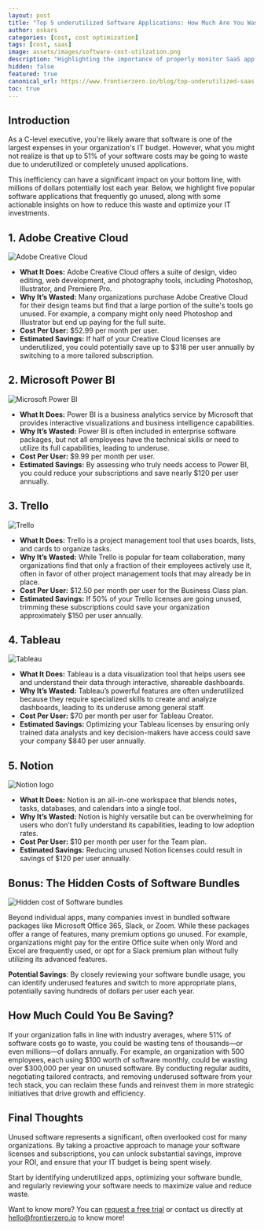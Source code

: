 ```yaml
---
layout: post
title: "Top 5 underutilized Software Applications: How Much Are You Wasting?"
author: oskars
categories: [cost, cost optimization]
tags: [cost, saas]
image: assets/images/software-cost-utilzation.png
description: "Highlighting the importance of properly monitor SaaS app utilization to avoid additional costs"
hidden: false
featured: true
canonical_url: https://www.frontierzero.io/blog/top-underutilized-saas
toc: true
---
```

## Introduction
As a C-level executive, you're likely aware that software is one of the largest expenses in your organization's IT budget. However, what you might not realize is that up to 51% of your software costs may be going to waste due to underutilized or completely unused applications.

This inefficiency can have a significant impact on your bottom line, with millions of dollars potentially lost each year. Below, we highlight five popular software applications that frequently go unused, along with some actionable insights on how to reduce this waste and optimize your IT investments.

## 1. Adobe Creative Cloud

![Adobe Creative Cloud](/assets/images/adobe-creative-cloud-logo.png)
- <b>What It Does:</b> Adobe Creative Cloud offers a suite of design, video editing, web development, and photography tools, including Photoshop, Illustrator, and Premiere Pro.
- <b>Why It’s Wasted:</b> Many organizations purchase Adobe Creative Cloud for their design teams but find that a large portion of the suite's tools go unused. For example, a company might only need Photoshop and Illustrator but end up paying for the full suite.
- <b>Cost Per User:</b> $52.99 per month per user.
- <b>Estimated Savings:</b> If half of your Creative Cloud licenses are underutilized, you could potentially save up to $318 per user annually by switching to a more tailored subscription.

## 2. Microsoft Power BI

![Microsoft Power BI](/assets/images/microsoft-powerbi-logo.png)

- <b>What It Does:</b> Power BI is a business analytics service by Microsoft that provides interactive visualizations and business intelligence capabilities.
- <b>Why It’s Wasted:</b> Power BI is often included in enterprise software packages, but not all employees have the technical skills or need to utilize its full capabilities, leading to underuse.
- <b>Cost Per User:</b> $9.99 per month per user.
- <b>Estimated Savings:</b> By assessing who truly needs access to Power BI, you could reduce your subscriptions and save nearly $120 per user annually.

## 3. Trello

![Trello](/assets/images/trello-logo.png)

- <b>What It Does:</b> Trello is a project management tool that uses boards, lists, and cards to organize tasks.
- <b>Why It’s Wasted:</b> While Trello is popular for team collaboration, many organizations find that only a fraction of their employees actively use it, often in favor of other project management tools that may already be in place.
- <b>Cost Per User:</b> $12.50 per month per user for the Business Class plan.
- <b>Estimated Savings:</b> If 50% of your Trello licenses are going unused, trimming these subscriptions could save your organization approximately $150 per user annually.


## 4. Tableau

![Tableau](/assets/images/tableau-logo.png)

- <b>What It Does:</b> Tableau is a data visualization tool that helps users see and understand their data through interactive, shareable dashboards.
- <b>Why It’s Wasted:</b> Tableau’s powerful features are often underutilized because they require specialized skills to create and analyze dashboards, leading to its underuse among general staff.
- <b>Cost Per User:</b> $70 per month per user for Tableau Creator.
- <b>Estimated Savings:</b> Optimizing your Tableau licenses by ensuring only trained data analysts and key decision-makers have access could save your company $840 per user annually.

## 5. Notion
![Notion logo](/assets/images/notion-logo.png)
- <b>What It Does:</b> Notion is an all-in-one workspace that blends notes, tasks, databases, and calendars into a single tool.
- <b>Why It’s Wasted:</b> Notion is highly versatile but can be overwhelming for users who don’t fully understand its capabilities, leading to low adoption rates.
- <b>Cost Per User:</b> $10 per month per user for the Team plan.
- <b>Estimated Savings:</b> Reducing unused Notion licenses could result in savings of $120 per user annually.

## Bonus: The Hidden Costs of Software Bundles

![Hidden cost of Software bundles](/assets/images/bonus-package-utilization.png)

Beyond individual apps, many companies invest in bundled software packages like Microsoft Office 365, Slack, or Zoom. While these packages offer a range of features, many premium options go unused. For example, organizations might pay for the entire Office suite when only Word and Excel are frequently used, or opt for a Slack premium plan without fully utilizing its advanced features.

<b>Potential Savings</b>: By closely reviewing your software bundle usage, you can identify underused features and switch to more appropriate plans, potentially saving hundreds of dollars per user each year.

## How Much Could You Be Saving?
If your organization falls in line with industry averages, where 51% of software costs go to waste, you could be wasting tens of thousands—or even millions—of dollars annually. For example, an organization with 500 employees, each using $100 worth of software monthly, could be wasting over $300,000 per year on unused software.
By conducting regular audits, negotiating tailored contracts, and removing underused software from your tech stack, you can reclaim these funds and reinvest them in more strategic initiatives that drive growth and efficiency.

## Final Thoughts
Unused software represents a significant, often overlooked cost for many organizations. By taking a proactive approach to manage your software licenses and subscriptions, you can unlock substantial savings, improve your ROI, and ensure that your IT budget is being spent wisely.

Start by identifying underutilized apps, optimizing your software bundle, and regularly reviewing your software needs to maximize value and reduce waste.


Want to know more? You can [request a free trial](https://app.frontierzero.io/signup) or contact us directly at [hello@frontierzero.io](mailto:hello@frontierzero.io) to know more!
